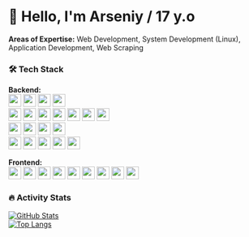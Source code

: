 # 👋 Hello, I'm Arseniy / 17 y.o

**Areas of Expertise:** Web Development, System Development (Linux), Application Development, Web Scraping

### 🛠️ Tech Stack

**Backend:**
  </br>
  <img src="https://img.shields.io/badge/C%23-239120?logo=c-sharp&logoColor=white" height="25">
  <img src="https://img.shields.io/badge/PHP-777BB4?logo=php&logoColor=white" height="25">
  <img src="https://img.shields.io/badge/C%2B%2B-00599C?logo=c%2B%2B&logoColor=white" height="25">
  <img src="https://img.shields.io/badge/Python-3776AB?logo=python&logoColor=white" height="25">
  </br>
    <img src="https://img.shields.io/badge/.NET-512BD4?logo=.net&logoColor=white" height="25"> 
  <img src="https://img.shields.io/badge/ASP.NET_MVC-5C2D91?logo=.net&logoColor=white" height="25">
  <img src="https://img.shields.io/badge/Razor_Pages-512BD4?logo=.net&logoColor=white" height="25">
  <img src="https://img.shields.io/badge/REST_API-FF6C37?logo=postman&logoColor=white" height="25">
  <img src="https://img.shields.io/badge/EF_Core-512BD4?logo=.net&logoColor=white" height="25">
  <img src="https://img.shields.io/badge/Symfony-000000?logo=symfony&logoColor=white" height="25">
  <img src="https://img.shields.io/badge/Doctrine-000000?logo=doctrine&logoColor=white" height="25">
  </br>
  <img src="https://img.shields.io/badge/Qt-41CD52?logo=qt&logoColor=white" height="25">
  <img src="https://img.shields.io/badge/CMake-064F8C?logo=cmake&logoColor=white" height="25">
  <img src="https://img.shields.io/badge/ODB-000000?logo=odb&logoColor=white" height="25">
  <img src="https://img.shields.io/badge/BeautifulSoup4-000000?logo=python&logoColor=white" height="25">
  </br>
  <img src="https://img.shields.io/badge/PostgreSQL-4169E1?logo=postgresql&logoColor=white" height="25">
  <img src="https://img.shields.io/badge/Docker-2496ED?logo=docker&logoColor=white" height="25">
  <img src="https://img.shields.io/badge/Nginx-009639?logo=nginx&logoColor=white" height="25">
  <img src="https://img.shields.io/badge/Linux-FCC624?logo=linux&logoColor=black" height="25">
  <img src="https://img.shields.io/badge/GNU%20Bash-4EAA25?logo=gnu-bash&logoColor=white" height="25">

**Frontend:**
  </br>
  <img src="https://img.shields.io/badge/JavaScript-F7DF1E?logo=javascript&logoColor=black" height="25">
  <img src="https://img.shields.io/badge/TypeScript-3178C6?logo=typescript&logoColor=white" height="25">
  <img src="https://img.shields.io/badge/React-61DAFB?logo=react&logoColor=black" height="25">
  <img src="https://img.shields.io/badge/HTML5-E34F26?logo=html5&logoColor=white" height="25">
  <img src="https://img.shields.io/badge/CSS3-1572B6?logo=css3&logoColor=white" height="25">
  <img src="https://img.shields.io/badge/Tailwind_CSS-06B6D4?logo=tailwind-css&logoColor=white" height="25">
  <img src="https://img.shields.io/badge/Bootstrap-7952B3?logo=bootstrap&logoColor=white" height="25">
  <img src="https://img.shields.io/badge/Twig-000000?logo=twig&logoColor=white" height="25">
  <img src="https://img.shields.io/badge/Razor-512BD4?logo=.net&logoColor=white" height="25">
  </br>
### 🔥 Activity Stats

[![GitHub Stats](https://github-readme-stats.vercel.app/api?username=senyich&show_icons=true&theme=radical)](https://github.com/senyich)
</br>
[![Top Langs](https://github-readme-stats.vercel.app/api/top-langs/?username=senyich&layout=compact&theme=radical)](https://github.com/senyich)
